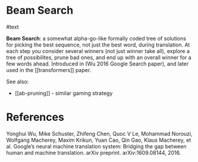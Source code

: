 # Beam Search

#text

**Beam Search**: a somewhat alpha-go-like formally coded tree of solutions for picking the best sequence, not just the best word, during translation. At each step you consider several winners (not just winner take all), explore a tree of possibilites, prune bad ones, and end up with an overall winner for a few words ahead. Introduced in (Wu 2016 Google Search paper), and later used in the [[transformers]] paper.

See also:
* [[ab-pruning]] - similar gaming strategy

# References

Yonghui Wu, Mike Schuster, Zhifeng Chen, Quoc V Le, Mohammad Norouzi, Wolfgang Macherey, Maxim Krikun, Yuan Cao, Qin Gao, Klaus Macherey, et al. Google’s neural machine translation system: Bridging the gap between human and machine translation. arXiv preprint. arXiv:1609.08144, 2016. 